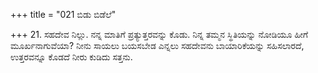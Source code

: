 +++
title = "021 ಬಿಡು ಬಿಡೆಲೆ"

+++
21. ಸಹದೇವ ನಿಲ್ಲು. ನನ್ನ ಮಾತಿಗೆ ಪ್ರತ್ಯುತ್ತರವನ್ನು ಕೊಡು. ನಿನ್ನ ತಮ್ಮನ ಸ್ಥಿತಿಯನ್ನು ನೋಡಿಯೂ  ಹೀಗೆ ಮೂರ್ಖನಾಗುವೆಯಾ? ನೀನು ಸಾಯಲು ಬಯಸಬೇಡ ಎನ್ನಲು ಸಹದೇವನು ಬಾಯಾರಿಕೆಯನ್ನು ಸಹಿಸಲಾರದೆ, ಉತ್ತರವನ್ನೂ ಕೊಡದೆ ನೀರು ಕುಡಿದು ಸತ್ತನು.